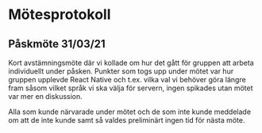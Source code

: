 # Mötesprotokoll

## Påskmöte 31/03/21

Kort avstämningsmöte där vi kollade om hur det gått för gruppen att arbeta individuellt under påsken. Punkter som togs upp under mötet var hur gruppen upplevde React Native och t.ex. vilka val vi behöver göra längre fram såsom vilket språk vi ska välja för servern, ingen spikades utan mötet var mer en diskussion.

Alla som kunde närvarade under mötet och de som inte kunde meddelade om att de inte kunde samt så valdes preliminärt ingen tid för nästa möte.
